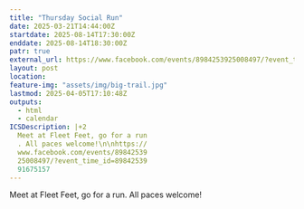 ```yaml
---
title: "Thursday Social Run"
date: 2025-03-21T14:44:00Z
startdate: 2025-08-14T17:30:00Z
enddate: 2025-08-14T18:30:00Z
patr: true
external_url: https://www.facebook.com/events/8984253925008497/?event_time_id=8984253991675157
layout: post
location: 
feature-img: "assets/img/big-trail.jpg"
lastmod: 2025-04-05T17:10:48Z
outputs:
  - html
  - calendar
ICSDescription: |+2
  Meet at Fleet Feet, go for a run  . All paces welcome!\n\nhttps://  www.facebook.com/events/89842539  25008497/?event_time_id=89842539  91675157
---
```


Meet at Fleet Feet, go for a run. All paces welcome!<br>
  <br>
  
